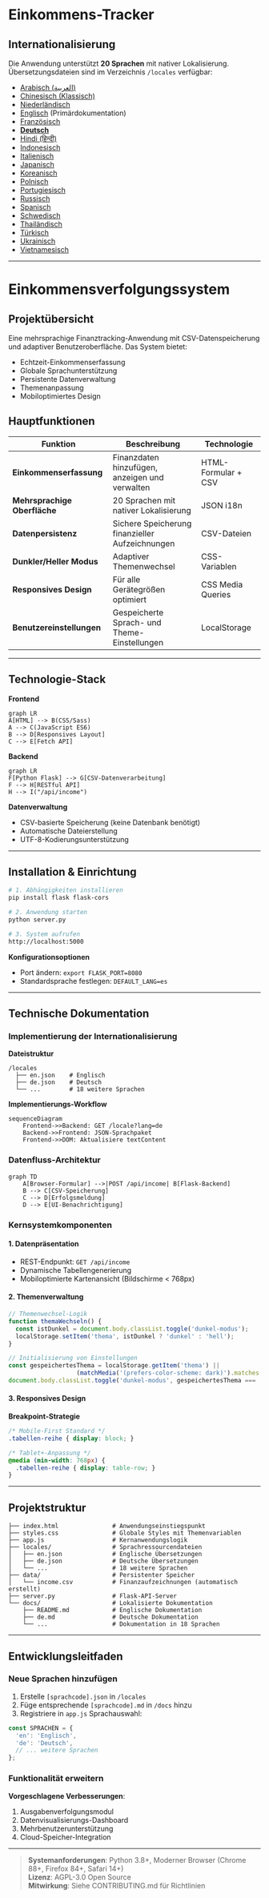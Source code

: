 # Einkommens-Tracker
## Internationalisierung  
Die Anwendung unterstützt **20 Sprachen** mit nativer Lokalisierung. Übersetzungsdateien sind im Verzeichnis `/locales` verfügbar:

- [Arabisch (العربية)](ar.md)  
- [Chinesisch (Klassisch)](zh.md)  
- [Niederländisch](nl.md)  
- [Englisch](README.md) (Primärdokumentation)  
- [Französisch](fr.md)  
- **[Deutsch](de.md)**  
- [Hindi (हिन्दी)](hi.md)  
- [Indonesisch](id.md)  
- [Italienisch](it.md)  
- [Japanisch](ja.md)  
- [Koreanisch](ko.md)  
- [Polnisch](pl.md)  
- [Portugiesisch](pt.md)  
- [Russisch](ru.md)  
- [Spanisch](es.md)  
- [Schwedisch](sv.md)  
- [Thailändisch](th.md)  
- [Türkisch](tr.md)  
- [Ukrainisch](uk.md)  
- [Vietnamesisch](vi.md)  

---

# Einkommensverfolgungssystem

## Projektübersicht  
Eine mehrsprachige Finanztracking-Anwendung mit CSV-Datenspeicherung und adaptiver Benutzeroberfläche. Das System bietet:

- Echtzeit-Einkommenserfassung
- Globale Sprachunterstützung
- Persistente Datenverwaltung
- Themenanpassung
- Mobiloptimiertes Design

## Hauptfunktionen  
| Funktion | Beschreibung | Technologie |
|---------|-------------|------------|
| **Einkommenserfassung** | Finanzdaten hinzufügen, anzeigen und verwalten | HTML-Formular + CSV |
| **Mehrsprachige Oberfläche** | 20 Sprachen mit nativer Lokalisierung | JSON i18n |
| **Datenpersistenz** | Sichere Speicherung finanzieller Aufzeichnungen | CSV-Dateien |
| **Dunkler/Heller Modus** | Adaptiver Themenwechsel | CSS-Variablen |
| **Responsives Design** | Für alle Gerätegrößen optimiert | CSS Media Queries |
| **Benutzereinstellungen** | Gespeicherte Sprach- und Theme-Einstellungen | LocalStorage |

---

## Technologie-Stack  
**Frontend**  
```mermaid
graph LR
A[HTML] --> B(CSS/Sass)
A --> C(JavaScript ES6)
B --> D[Responsives Layout]
C --> E[Fetch API]
```

**Backend**  
```mermaid
graph LR
F[Python Flask] --> G[CSV-Datenverarbeitung]
F --> H[RESTful API]
H --> I("/api/income")
```

**Datenverwaltung**  
- CSV-basierte Speicherung (keine Datenbank benötigt)
- Automatische Dateierstellung
- UTF-8-Kodierungsunterstützung

---

## Installation & Einrichtung  
```bash
# 1. Abhängigkeiten installieren
pip install flask flask-cors

# 2. Anwendung starten
python server.py

# 3. System aufrufen
http://localhost:5000
```

**Konfigurationsoptionen**  
- Port ändern: `export FLASK_PORT=8080`
- Standardsprache festlegen: `DEFAULT_LANG=es`

---

## Technische Dokumentation

### Implementierung der Internationalisierung  
**Dateistruktur**  
```
/locales
  ├── en.json    # Englisch
  ├── de.json    # Deutsch
  └── ...        # 18 weitere Sprachen
```

**Implementierungs-Workflow**  
```mermaid
sequenceDiagram
    Frontend->>Backend: GET /locale?lang=de
    Backend->>Frontend: JSON-Sprachpaket
    Frontend->>DOM: Aktualisiere textContent
```

### Datenfluss-Architektur  
```mermaid
graph TD
    A[Browser-Formular] -->|POST /api/income| B[Flask-Backend]
    B --> C[CSV-Speicherung]
    C --> D[Erfolgsmeldung]
    D --> E[UI-Benachrichtigung]
```

### Kernsystemkomponenten  
#### 1. Datenpräsentation  
- REST-Endpunkt: `GET /api/income`
- Dynamische Tabellengenerierung
- Mobiloptimierte Kartenansicht (Bildschirme < 768px)

#### 2. Themenverwaltung  
```javascript
// Themenwechsel-Logik
function themaWechseln() {
  const istDunkel = document.body.classList.toggle('dunkel-modus');
  localStorage.setItem('thema', istDunkel ? 'dunkel' : 'hell');
}

// Initialisierung von Einstellungen
const gespeichertesThema = localStorage.getItem('thema') || 
                   (matchMedia('(prefers-color-scheme: dark)').matches ? 'dunkel' : 'hell');
document.body.classList.toggle('dunkel-modus', gespeichertesThema === 'dunkel');
```

#### 3. Responsives Design  
**Breakpoint-Strategie**  
```css
/* Mobile-First Standard */
.tabellen-reihe { display: block; }

/* Tablet+-Anpassung */
@media (min-width: 768px) {
  .tabellen-reihe { display: table-row; }
}
```

---

## Projektstruktur  
```
├── index.html               # Anwendungseinstiegspunkt
├── styles.css               # Globale Styles mit Themenvariablen
├── app.js                   # Kernanwendungslogik
├── locales/                 # Sprachressourcendateien
│   ├── en.json              # Englische Übersetzungen
│   ├── de.json              # Deutsche Übersetzungen
│   └── ...                  # 18 weitere Sprachen
├── data/                    # Persistenter Speicher
│   └── income.csv           # Finanzaufzeichnungen (automatisch erstellt)
├── server.py                # Flask-API-Server
└── docs/                    # Lokalisierte Dokumentation
    ├── README.md            # Englische Dokumentation
    ├── de.md                # Deutsche Dokumentation
    └── ...                  # Dokumentation in 18 Sprachen
```

---

## Entwicklungsleitfaden  
### Neue Sprachen hinzufügen  
1. Erstelle `[sprachcode].json` in `/locales`
2. Füge entsprechende `[sprachcode].md` in `/docs` hinzu
3. Registriere in `app.js` Sprachauswahl:
```javascript
const SPRACHEN = {
  'en': 'Englisch',
  'de': 'Deutsch',
  // ... weitere Sprachen
};
```

### Funktionalität erweitern  
**Vorgeschlagene Verbesserungen**:  
1. Ausgabenverfolgungsmodul  
2. Datenvisualisierungs-Dashboard  
3. Mehrbenutzerunterstützung  
4. Cloud-Speicher-Integration  

---
> **Systemanforderungen**: Python 3.8+, Moderner Browser (Chrome 88+, Firefox 84+, Safari 14+)  
> **Lizenz**: AGPL-3.0 Open Source  
> **Mitwirkung**: Siehe CONTRIBUTING.md für Richtlinien  